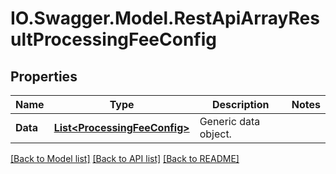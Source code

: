 # IO.Swagger.Model.RestApiArrayResultProcessingFeeConfig
## Properties

Name | Type | Description | Notes
------------ | ------------- | ------------- | -------------
**Data** | [**List&lt;ProcessingFeeConfig&gt;**](ProcessingFeeConfig.md) | Generic data object. | 

[[Back to Model list]](../README.md#documentation-for-models) [[Back to API list]](../README.md#documentation-for-api-endpoints) [[Back to README]](../README.md)

